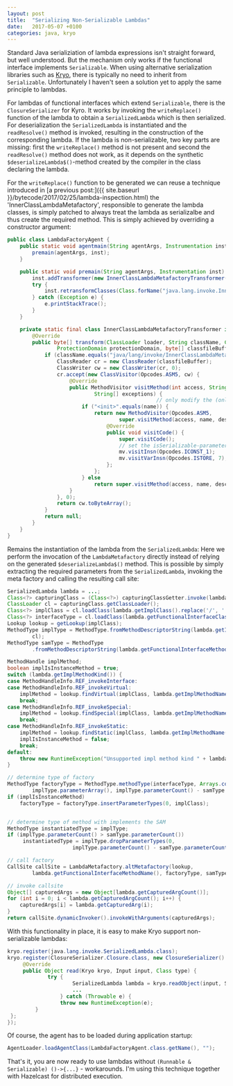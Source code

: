 ```yaml
---
layout: post
title:  "Serializing Non-Serializable Lambdas"
date:   2017-05-07 +0100
categories: java, kryo
---
```

Standard Java serializiation of lambda expressions isn't straight forward, but well understood. But the mechanism only works if the functional interface implements `Serializable`. When using alternative serialization libraries such as [Kryo](https://github.com/EsotericSoftware/kryo), there is typically no need to inherit from `Serializable`. Unfortunately I haven't seen a solution yet to apply the same principle to lambdas.

For lambdas of functional interfaces which extend `Serializable`, there is the `ClosureSerializer` for Kyro. It works by invoking the `writeReplace()` function of the lambda to obtain a `SerializedLambda` which is then serialized. For deserialization the `SerializedLambda` is instantiated and the `readResolve()` method is invoked, resulting in the construction of the corresponding lambda. If the lambda is non-serializable, two key parts are missing: first the `writeReplace()` method is not present and second the `readResolve()` method does not work, as it depends on the synthetic `$deserializeLambda$()`-method created by the compiler in the class declaring the lambda.

For the `writeReplace()` function to be generated we can reuse a technique introduced in [a previous post:]({{ site.baseurl }}/bytecode/2017/02/25/lambda-inspection.html) the 'InnerClassLambdaMetafactory', responsible to generate the lambda classes, is simply patched to always treat the lambda as serializalbe and thus create the required method. This is simply achieved by overriding a constructor argument:

``` java
public class LambdaFactoryAgent {
    public static void agentmain(String agentArgs, Instrumentation inst) {
        premain(agentArgs, inst);
    }

    public static void premain(String agentArgs, Instrumentation inst) {
        inst.addTransformer(new InnerClassLambdaMetafactoryTransformer(), true);
        try {
            inst.retransformClasses(Class.forName("java.lang.invoke.InnerClassLambdaMetafactory"));
        } catch (Exception e) {
            e.printStackTrace();
        }
    }

    private static final class InnerClassLambdaMetafactoryTransformer implements ClassFileTransformer {
        @Override
        public byte[] transform(ClassLoader loader, String className, Class<?> classBeingRedefined,
                ProtectionDomain protectionDomain, byte[] classfileBuffer) throws IllegalClassFormatException {
            if (className.equals("java/lang/invoke/InnerClassLambdaMetafactory")) {
                ClassReader cr = new ClassReader(classfileBuffer);
                ClassWriter cw = new ClassWriter(cr, 0);
                cr.accept(new ClassVisitor(Opcodes.ASM5, cw) {
                    @Override
                    public MethodVisitor visitMethod(int access, String name, String desc, String signature,
                            String[] exceptions) {
												// only modify the (only) constructor
                        if ("<init>".equals(name)) {
                            return new MethodVisitor(Opcodes.ASM5,
                                    super.visitMethod(access, name, desc, signature, exceptions)) {
                                @Override
                                public void visitCode() {
                                    super.visitCode();
                                    // set the isSerializable-parameter to true
                                    mv.visitInsn(Opcodes.ICONST_1);
                                    mv.visitVarInsn(Opcodes.ISTORE, 7);
                                };
                            };
                        } else
                            return super.visitMethod(access, name, desc, signature, exceptions);
                    }
                }, 0);
                return cw.toByteArray();
            }
            return null;
        }
    }
}
```

Remains the instantiation of the lambda from the `SerializedLambda`: Here we perform the invocation of the `LambdaMetafactory` directly instead of relying on the generated `$deserializeLambda$()` method. This is possible by simply extracting the required parameters from the `SerializedLambda`, invoking the meta factory and calling the resulting call site:

``` java
SerializedLambda lambda = ...;
Class<?> capturingClass = (Class<?>) capturingClassGetter.invoke(lambda);
ClassLoader cl = capturingClass.getClassLoader();
Class<?> implClass = cl.loadClass(lambda.getImplClass().replace('/', '.'));
Class<?> interfaceType = cl.loadClass(lambda.getFunctionalInterfaceClass().replace('/', '.'));
Lookup lookup = getLookup(implClass);
MethodType implType = MethodType.fromMethodDescriptorString(lambda.getImplMethodSignature(),
        cl);
MethodType samType = MethodType
        .fromMethodDescriptorString(lambda.getFunctionalInterfaceMethodSignature(), null);

MethodHandle implMethod;
boolean implIsInstanceMethod = true;
switch (lambda.getImplMethodKind()) {
case MethodHandleInfo.REF_invokeInterface:
case MethodHandleInfo.REF_invokeVirtual:
    implMethod = lookup.findVirtual(implClass, lambda.getImplMethodName(), implType);
    break;
case MethodHandleInfo.REF_invokeSpecial:
    implMethod = lookup.findSpecial(implClass, lambda.getImplMethodName(), implType, implClass);
    break;
case MethodHandleInfo.REF_invokeStatic:
    implMethod = lookup.findStatic(implClass, lambda.getImplMethodName(), implType);
    implIsInstanceMethod = false;
    break;
default:
    throw new RuntimeException("Unsupported impl method kind " + lambda.getImplMethodKind());
}

// determine type of factory
MethodType factoryType = MethodType.methodType(interfaceType, Arrays.copyOf(
        implType.parameterArray(), implType.parameterCount() - samType.parameterCount()));
if (implIsInstanceMethod)
    factoryType = factoryType.insertParameterTypes(0, implClass);


// determine type of method with implements the SAM
MethodType instantiatedType = implType;
if (implType.parameterCount() > samType.parameterCount())
	 instantiatedType = implType.dropParameterTypes(0,
					 implType.parameterCount() - samType.parameterCount());

// call factory
CallSite callSite = LambdaMetafactory.altMetafactory(lookup,
        lambda.getFunctionalInterfaceMethodName(), factoryType, samType, implMethod, instantiatedType, 1);

// invoke callsite
Object[] capturedArgs = new Object[lambda.getCapturedArgCount()];
for (int i = 0; i < lambda.getCapturedArgCount(); i++) {
    capturedArgs[i] = lambda.getCapturedArg(i);
}
return callSite.dynamicInvoker().invokeWithArguments(capturedArgs);
```

With this functionality in place, it is easy to make Kryo support non-serializable lambdas:

``` java
kryo.register(java.lang.invoke.SerializedLambda.class);
kryo.register(ClosureSerializer.Closure.class, new ClosureSerializer() {
	 @Override
	 public Object read(Kryo kryo, Input input, Class type) {
			 try {
					 SerializedLambda lambda = kryo.readObject(input, SerializedLambda.class);
					 ...
				 } catch (Throwable e) {
				 throw new RuntimeException(e);
		 }
 };
});
```
Of course, the agent has to be loaded during application startup:

``` java
AgentLoader.loadAgentClass(LambdaFactoryAgent.class.getName(), "");
```

That's it, you are now ready to use lambdas without `(Runnable & Serializable) ()->{...}` - workarounds. I'm using this technique together with Hazelcast for distributed execution.
